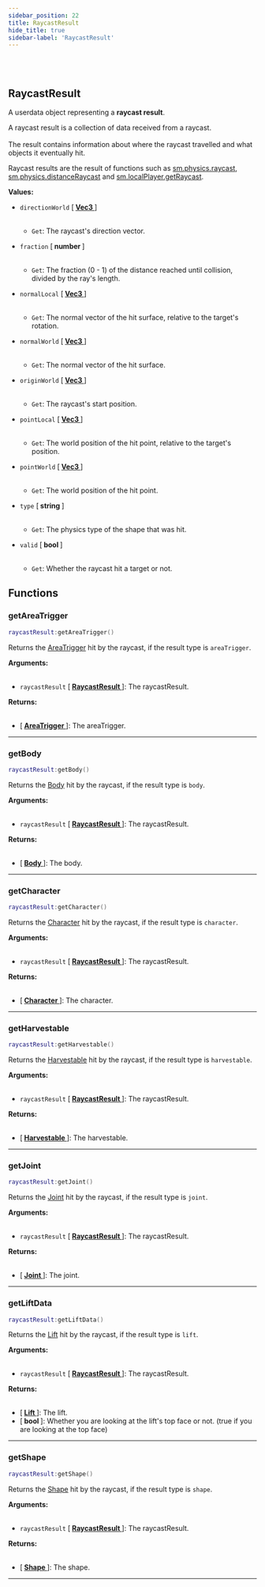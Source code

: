 ```yaml
---
sidebar_position: 22
title: RaycastResult
hide_title: true
sidebar-label: 'RaycastResult'
---
```


<br></br>

## RaycastResult

A userdata object representing a <strong>raycast result</strong>.

A raycast result is a collection of data received from a raycast. <br></br>
The result contains information about where the raycast travelled and what objects it eventually hit.

Raycast results are the result of functions such as [sm.physics.raycast](/docs/Game-Script-Environment/Static-Functions/sm.physics#raycast), [sm.physics.distanceRaycast](/docs/Game-Script-Environment/Static-Functions/sm.physics#distanceRaycast) and [sm.localPlayer.getRaycast](/docs/Game-Script-Environment/Static-Functions/sm.localPlayer#getRaycast).

<strong>Values:</strong>

- <code>directionWorld</code> [<strong> <a href="/docs/Game-Script-Environment/Userdata/Vec3"> Vec3 </a> </strong>] <br></br>

	- <code>Get</code>: The raycast's direction vector.


- <code>fraction</code> [<strong> number </strong>] <br></br>

	- <code>Get</code>: The fraction (0 - 1) of the distance reached until collision, divided by the ray's length.


- <code>normalLocal</code> [<strong> <a href="/docs/Game-Script-Environment/Userdata/Vec3"> Vec3 </a> </strong>] <br></br>

	- <code>Get</code>: The normal vector of the hit surface, relative to the target's rotation.


- <code>normalWorld</code> [<strong> <a href="/docs/Game-Script-Environment/Userdata/Vec3"> Vec3 </a> </strong>] <br></br>

	- <code>Get</code>: The normal vector of the hit surface.


- <code>originWorld</code> [<strong> <a href="/docs/Game-Script-Environment/Userdata/Vec3"> Vec3 </a> </strong>] <br></br>

	- <code>Get</code>: The raycast's start position.


- <code>pointLocal</code> [<strong> <a href="/docs/Game-Script-Environment/Userdata/Vec3"> Vec3 </a> </strong>] <br></br>

	- <code>Get</code>: The world position of the hit point, relative to the target's position.


- <code>pointWorld</code> [<strong> <a href="/docs/Game-Script-Environment/Userdata/Vec3"> Vec3 </a> </strong>] <br></br>

	- <code>Get</code>: The world position of the hit point.


- <code>type</code> [<strong> string </strong>] <br></br>

	- <code>Get</code>: The physics type of the shape that was hit.


- <code>valid</code> [<strong> bool </strong>] <br></br>

	- <code>Get</code>: Whether the raycast hit a target or not.




## Functions

### getAreaTrigger

```lua
raycastResult:getAreaTrigger()
```

Returns the [AreaTrigger](/docs/Game-Script-Environment/Userdata/AreaTrigger) hit by the raycast, if the result type is <code>areaTrigger</code>.

<strong>Arguments:</strong> <br></br>

- <code>raycastResult</code> [<strong> <a href="/docs/Game-Script-Environment/Userdata/RaycastResult"> RaycastResult </a> </strong>]: The raycastResult.

<strong>Returns:</strong> <br></br>

- [<strong> <a href="/docs/Game-Script-Environment/Userdata/AreaTrigger"> AreaTrigger </a> </strong>]: The areaTrigger.

---

### getBody

```lua
raycastResult:getBody()
```

Returns the [Body](/docs/Game-Script-Environment/Userdata/Body) hit by the raycast, if the result type is <code>body</code>.

<strong>Arguments:</strong> <br></br>

- <code>raycastResult</code> [<strong> <a href="/docs/Game-Script-Environment/Userdata/RaycastResult"> RaycastResult </a> </strong>]: The raycastResult.

<strong>Returns:</strong> <br></br>

- [<strong> <a href="/docs/Game-Script-Environment/Userdata/Body"> Body </a> </strong>]: The body.

---

### getCharacter

```lua
raycastResult:getCharacter()
```

Returns the [Character](/docs/Game-Script-Environment/Userdata/Character) hit by the raycast, if the result type is <code>character</code>.

<strong>Arguments:</strong> <br></br>

- <code>raycastResult</code> [<strong> <a href="/docs/Game-Script-Environment/Userdata/RaycastResult"> RaycastResult </a> </strong>]: The raycastResult.

<strong>Returns:</strong> <br></br>

- [<strong> <a href="/docs/Game-Script-Environment/Userdata/Character"> Character </a> </strong>]: The character.

---

### getHarvestable

```lua
raycastResult:getHarvestable()
```

Returns the [Harvestable](/docs/Game-Script-Environment/Userdata/Harvestable) hit by the raycast, if the result type is <code>harvestable</code>.

<strong>Arguments:</strong> <br></br>

- <code>raycastResult</code> [<strong> <a href="/docs/Game-Script-Environment/Userdata/RaycastResult"> RaycastResult </a> </strong>]: The raycastResult.

<strong>Returns:</strong> <br></br>

- [<strong> <a href="/docs/Game-Script-Environment/Userdata/Harvestable"> Harvestable </a> </strong>]: The harvestable.

---

### getJoint

```lua
raycastResult:getJoint()
```

Returns the [Joint](/docs/Game-Script-Environment/Userdata/Joint) hit by the raycast, if the result type is <code>joint</code>.

<strong>Arguments:</strong> <br></br>

- <code>raycastResult</code> [<strong> <a href="/docs/Game-Script-Environment/Userdata/RaycastResult"> RaycastResult </a> </strong>]: The raycastResult.

<strong>Returns:</strong> <br></br>

- [<strong> <a href="/docs/Game-Script-Environment/Userdata/Joint"> Joint </a> </strong>]: The joint.

---

### getLiftData

```lua
raycastResult:getLiftData()
```

Returns the [Lift](/docs/Game-Script-Environment/Userdata/Lift) hit by the raycast, if the result type is <code>lift</code>.

<strong>Arguments:</strong> <br></br>

- <code>raycastResult</code> [<strong> <a href="/docs/Game-Script-Environment/Userdata/RaycastResult"> RaycastResult </a> </strong>]: The raycastResult.

<strong>Returns:</strong> <br></br>

- [<strong> <a href="/docs/Game-Script-Environment/Userdata/Lift"> Lift </a> </strong>]: The lift.
- [<strong> bool </strong>]: Whether you are looking at the lift's top face or not. (true if you are looking at the top face)

---


### getShape

```lua
raycastResult:getShape()
```

Returns the [Shape](/docs/Game-Script-Environment/Userdata/Shape) hit by the raycast, if the result type is <code>shape</code>.

<strong>Arguments:</strong> <br></br>

- <code>raycastResult</code> [<strong> <a href="/docs/Game-Script-Environment/Userdata/RaycastResult"> RaycastResult </a> </strong>]: The raycastResult.

<strong>Returns:</strong> <br></br>

- [<strong> <a href="/docs/Game-Script-Environment/Userdata/Shape"> Shape </a> </strong>]: The shape.

---